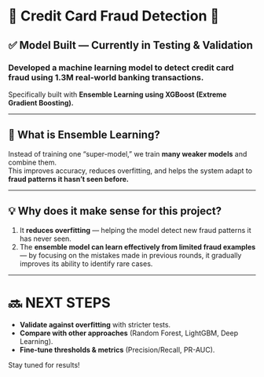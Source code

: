 # 🚧 Credit Card Fraud Detection 🚧  

## ✅ Model Built — Currently in Testing & Validation  

### Developed a machine learning model to detect credit card fraud using **1.3M real-world banking transactions**.  
Specifically built with **Ensemble Learning using XGBoost (Extreme Gradient Boosting).**  

---

## 📌 What is Ensemble Learning?  
Instead of training one “super-model,” we train **many weaker models** and combine them.  
This improves accuracy, reduces overfitting, and helps the system adapt to **fraud patterns it hasn’t seen before.**

---

## 💡 Why does it make sense for this project?  
1. It **reduces overfitting** — helping the model detect new fraud patterns it has never seen.  
2. The **ensemble model can learn effectively from limited fraud examples** — by focusing on the mistakes made in previous rounds, it gradually improves its ability to identify rare cases.  

---

# 🔜 NEXT STEPS  
- **Validate against overfitting** with stricter tests.  
- **Compare with other approaches** (Random Forest, LightGBM, Deep Learning).  
- **Fine-tune thresholds & metrics** (Precision/Recall, PR-AUC).  

Stay tuned for results!
```
